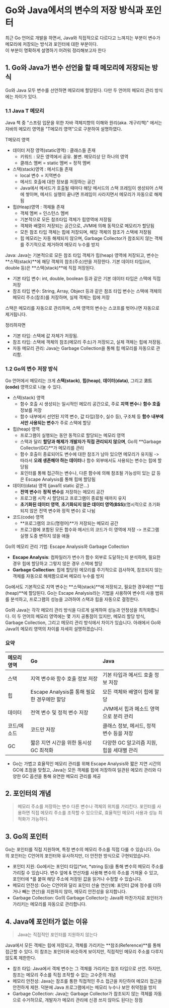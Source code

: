 # Go와 Java에서의 변수의 저장 방식과 포인터
최근 Go 언어로 개발을 하면서, Java와 직접적으로 다르다고 느껴지는 부분이 변수가 메모리에 저장되는 방식과 포인터에 대한 부분이다.   
이 부분이 명확하게 설명하기 어려워 정리해보고자 한다

## 1. Go와 Java가 변수 선언을 할 때 메모리에 저장되는 방식
Go와 Java 모두 변수를 선언하면 메모리에 할당된다. 다만 두 언어의 메모리 관리 방식에는 차이가 있다.
### 1.1 Java T 메모리
Java 책 중 "스프링 입문을 위한 자바 객체지향의 이해와 원리(aka. 개구리책)" 에서는 자바의 메모리 영역을 "T메모리 영역"으로 구분하여 설명하였다.

T메모리 영역
* 데이터 저장 영역(static영역) : 클래스들 존재
  * 키워드 : 모든 영역에서 공유. 불변. 메모리상 단 하나의 영역
  * 클래스 멤버 = static 멤버 = 정적 멤버
* 스택(stack)영역 : 메서드들 존재
  * local 변수 = 지역변수
  * 메서드 호출에 대한 정보를 저장하는 공간
  * Java에서 메서드가 호출될 때마다 해당 메서드의 스택 프레임이 생성되어 스택에 쌓이며, 메서드 실행이 끝나면 프레임이 사라지면서 메모리가 자동으로 해제됨
* 힙(Heap)영역 : 객체들 존재
  * 객체 멤버 = 인스턴스 멤버
  * 기본적으로 모든 참조타입 객체가 힙영역에 저장됨
  * 객체와 배열이 저장되는 공간으로, JVM에 의해 동적으로 메모리가 할당됨
  * 모든 참조 타입 객체는 힙에 저장되며, 해당 객체의 참조가 스택에 저장됨
  * 힙 메모리는 자동 해제되지 않으며, Garbage Collector가 참조되지 않는 객체를 주기적으로 제거하여 메모리 누수를 방지

Java: Java는 기본적으로 모든 참조 타입 객체가 힙(heap) 영역에 저장되고, 변수는 **스택(stack)**에 해당 객체의 참조(주소)만을 저장한다. 기본 데이터 타입(int, double 등)은 **스택(stack)**에 직접 저장된다.

* 기본 타입 변수: int, double, boolean 등과 같은 기본 데이터 타입은 스택에 직접 저장
* 참조 타입 변수: String, Array, Object 등과 같은 참조 타입 변수는 스택에 객체의 메모리 주소(참조)를 저장하며, 실제 객체는 힙에 저장

스택은 메모리를 자동으로 관리하며, 스택 영역의 변수는 스코프를 벗어나면 자동으로 제거됩니다.

정리하자면
* 기본 타입: 스택에 값 자체가 저장됨.
* 참조 타입: 스택에 객체의 참조(메모리 주소)가 저장되고, 실제 객체는 힙에 저장됨.
* 자동 메모리 관리: Java는 Garbage Collection을 통해 힙 메모리를 자동으로 관리함.

### 1.2 Go의 변수 저장 방식
Go 언어에서 메모리는 크게 **스택(stack)**, **힙(heap)**, **데이터(data)**, 그리고 **코드(code)** 영역으로 나눌 수 있다.

* 스택(stack) 영역
  * 함수 호출 시 생성되는 일시적인 메모리 공간으로, 주로 **지역 변수**나 **함수 호출** 정보를 저장
  * 함수 내부에서 선언된 지역 변수, 값 타입(정수, 실수 등), 구조체 등 **함수 내부에서만 사용되는 변수**가 주로 스택에 할당
* 힙(heap) 영역
    * 프로그램이 실행되는 동안 동적으로 할당되는 메모리 영역
    * 스택과 달리 **할당과 해제가 개발자가 직접 관리되지 않으며**, Go의 **Garbage Collector(GC)**가 메모리를 관리
    * 함수 호출이 종료되어도 변수에 대한 참조가 남아 있으면 메모리가 유지됨 -> 따라서 **오래 생존해야 하는 데이터**나 함수 외부에서도 사용되는 변수는 힙에 할당됨
    * 포인터를 통해 접근하는 변수나, 다른 함수에 의해 참조될 가능성이 있는 값 등은 Escape Analysis를 통해 힙에 할당됨
* 데이터(data) 영역 (java의 static 같은...)
  * **전역 변수**와 **정적 변수**를 저장하는 메모리 공간
  * 프로그램 시작 시 할당되고 프로그램이 종료될 때까지 유지
  * **초기화된 데이터 영역**, **초기화되지 않은 데이터 영역(BSS)**(명시적으로 초기화되지 않은 전역 변수와 정적 변수) 로 나뉨
* 코드(code) 영역
  * **프로그램의 코드(명령어)**가 저장되는 메모리 공간
  * 프로그램에 포함된 모든 함수와 메서드의 코드가 이 영역에 저장 -> 프로그램 실행 도중 변하지 않을 애들

Go의 메모리 관리 기법: Escape Analysis와 Garbage Collection
* **Escape Analysis**: 컴파일러가 변수가 함수 외부로 도달하는지 분석하여, 필요한 경우 힙에 할당하고 그렇지 않은 경우 스택에 할당
* **Garbage Collection**: 힙에 할당된 메모리를 주기적으로 검사하여, 참조되지 않는 객체를 자동으로 해제함으로써 메모리 누수를 방지


Go에서도 기본적으로 지역 변수는 **스택(stack)**에 저장되고, 필요한 경우에만 **힙(heap)**에 할당된다. Go는 Escape Analysis라는 기법을 사용하여 변수의 사용 범위를 분석하고, 프로그램의 성능을 고려하여 스택과 힙을 자동으로 결정한다.

Go와 Java는 각각 메모리 관리 방식을 다르게 설계하여 성능과 안정성을 최적화합니다. 이 두 언어의 메모리 영역에는 몇 가지 공통점이 있지만, 메모리 할당 방식, Garbage Collection, 그리고 메모리 관리 방식에서 차이가 있습니다. 아래에서 Go와 Java의 메모리 영역의 차이를 자세히 설명하겠습니다.

### 요약

| 메모리 영역 | Go  | Java  |
|:----------|:-----|:--------|
| 스택 | 지역 변수와 함수 호출 정보 저장  | 기본 타입과 메서드 호출 정보 저장 |
| 힙 | Escape Analysis를 통해 필요한 경우에만 할당 | 모든 객체와 배열이 힙에 할당 |
| 데이터 | 전역 변수 및 정적 변수 저장 | JVM에서 힙과 메소드 영역으로 분리 관리  |
| 코드/메소드 | 코드만 저장  | 클래스 정보, 메서드, 정적 변수 등을 저장 |
| GC   | 짧은 지연 시간을 위한 동시성 GC 최적화   | 다양한 GC 알고리즘 지원, 힙을 세대별 관리 |


* Go는 가볍고 효율적인 메모리 관리를 위해 Escape Analysis와 짧은 지연 시간의 GC에 초점을 맞췄고, Java는 모든 객체를 힙에 저장하여 일관된 메모리 관리와 다양한 GC 옵션을 통해 유연한 메모리 관리를 제공

## 2. 포인터의 개념
> 메모리 주소를 저장하는 변수
다른 변수나 객체의 위치를 가리킨다. 포인터를 사용하면 직접 메모리 주소를 조작할 수 있으므로, 효율적인 메모리 사용과 성능 최적화가 가능하다.

## 3. Go의 포인터
Go는 포인터를 직접 지원하며, 특정 변수의 메모리 주소를 직접 다룰 수 있습니다. Go의 포인터는 C언어의 포인터와 유사하지만, 더 안전한 방식으로 구현되었습니다.

* 포인터 지원: Go에서는 포인터 타입(*int, *string 등)을 통해 변수의 메모리 주소를 가리킬 수 있습니다. 변수 앞에 & 연산자를 사용해 변수의 주소를 가져올 수 있고, 포인터에 *를 붙여 해당 주소에 저장된 값을 읽거나 수정할 수 있습니다.
* 메모리 안전성: Go는 C언어와 달리 포인터 산술 연산(예: 포인터 값에 정수를 더하거나 빼는 연산)을 지원하지 않아, 메모리 안전성을 유지합니다.
* Garbage Collection: Go의 Garbage Collector는 Java와 마찬가지로 포인터가 가리키는 메모리를 자동으로 관리합니다.

## 4. Java에 포인터가 없는 이유
> Java는 직접적인 포인터를 지원하지 않는다

Java에서 모든 객체는 힙에 저장되고, 객체를 가리키는 **참조(Reference)**를 통해 접근할 수 있다. 이 참조는 포인터와 비슷하게 보이지만, 직접적인 메모리 주소를 다루지 않도록 제한한다.

* 참조 타입: Java에서 객체 변수는 그 객체를 가리키는 참조 타입으로 선언. 하지만, 참조는 메모리 주소를 직접 조작할 수 없는 고수준의 개념
* 메모리 안전성: Java는 참조를 통한 직접적인 주소 접근을 차단하여 메모리 접근을 안전하게 제한. 덕분에 Java 프로그램에서는 메모리 누수나 보안 취약점을 방지
* Garbage Collection: Java는 Garbage Collector가 참조되지 않는 객체를 자동으로 수거하므로, 개발자가 메모리 관리에 신경 쓰지 않아도 된다는 장점